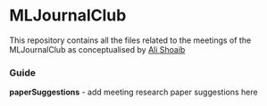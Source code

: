 # MLJournalClub
This repository contains all the files related to the meetings of the MLJournalClub as conceptualised by [Ali Shoaib](https://www.facebook.com/groups/1045006612234229/permalink/1242093709192184/)

### Guide
**paperSuggestions** - add meeting research paper suggestions here 
